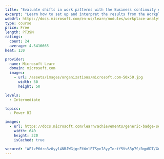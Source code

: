 ```yaml
---
title: "Evaluate shifts in work patterns with the Business continuity dashboard in Microsoft Workplace Analytics"
excerpt: "Learn how to set up and interpret the results from the Workplace Analytics Power BI Business continuity dashboard. Generate insights from the behavioral data to help navigate shifts in employee and team work patterns."
webUrl: https://docs.microsoft.com/en-us/learn/modules/workplace-analytics-business-continuity/
type: course
price: Free
length: PT39M
ratings:
  count: 24
  average: 4.5416665
heat: 130

provider:
  name: Microsoft Learn
  domain: microsoft.com
  images:
    - url: /assets/images/organizations/microsoft.com-50x50.jpg
      width: 50
      height: 50

levels:
  - Intermediate

topics:
  - Power BI

images:
  - url: https://docs.microsoft.com/learn/achievements/generic-badge-social.png
    width: 640
    height: 320
    isCached: true

secured: "WFlzP6dro8z0yyl4NRJWGjgnFkWmlETSynI8yyToctY5Vs6Bp7S/0qp6DT/XC41G2mro0gZwa0ENfvCu9F02PqWg/gjRO9qNLDir6IvDT89RbsnpFJ+csTyoOcaiIBZmnRRfFG5WLPCN9MoMt8YqlmMo7WZVg9dB8URhE4Twcvt1E+xzgO2QIEEvOG9SPI5NNllP50zPzaPEghVwJ5yrYdCjN4LHWVqVcm6B3OOLV5Mlq8QtTkwtkppiRaCq2jyXDrTAfKvh6+tz5AZyXb6f/O2P0m2XEl5fb3GErAi6YAzMLEt676MxeTJdBPVSYz6KARu86FDz8cx29Z8GkgkqH1meuXvgY91/BBIF34h7SUUmNs3bAdwYJCj9Y8IyV2fHXYzmDX6iruyhf0z4KXNx/AlN+ZbKqbLxjZ7hjwlDJC8=;bUBUur3QT7X7WVKAL7ESLw=="
---
```


